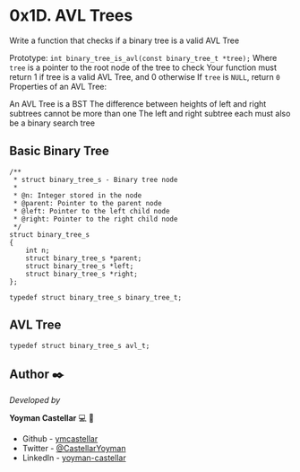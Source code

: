 # 0x1D. AVL Trees

Write a function that checks if a binary tree is a valid AVL Tree

Prototype: ```int binary_tree_is_avl(const binary_tree_t *tree);```
Where ```tree``` is a pointer to the root node of the tree to check
Your function must return 1 if tree is a valid AVL Tree, and 0 otherwise
If ```tree``` is ```NULL```, return ```0```
Properties of an AVL Tree:

An AVL Tree is a BST
The difference between heights of left and right subtrees cannot be more than one
The left and right subtree each must also be a binary search tree

## Basic Binary Tree

```
/**
 * struct binary_tree_s - Binary tree node
 *
 * @n: Integer stored in the node
 * @parent: Pointer to the parent node
 * @left: Pointer to the left child node
 * @right: Pointer to the right child node
 */
struct binary_tree_s
{
    int n;
    struct binary_tree_s *parent;
    struct binary_tree_s *left;
    struct binary_tree_s *right;
};

typedef struct binary_tree_s binary_tree_t;
```

## AVL Tree
```
typedef struct binary_tree_s avl_t;
```


## Author ✒️

_Developed by_

**Yoyman Castellar** :computer: :man: 

- Github - [ymcastellar](https://github.com/ymcastellar)
- Twitter - [@CastellarYoyman](https://twitter.com/CastellarYoyman)
- LinkedIn - [yoyman-castellar](https://www.linkedin.com/in/yoyman-castellar/) 
